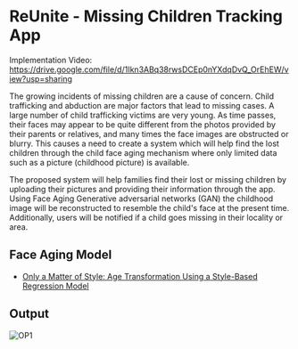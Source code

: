 
# ReUnite - Missing Children Tracking App

Implementation Video: https://drive.google.com/file/d/1Ikn3ABq38rwsDCEp0nYXdqDvQ_OrEhEW/view?usp=sharing

The growing incidents of missing children are a cause of concern. Child trafficking and abduction are major factors that lead to missing cases. A large number of child trafficking victims are very young. As time passes, their faces may appear to be quite different from the photos provided by their parents or relatives, and many times the face images are obstructed or blurry. This causes a need to create a system which will help find the lost children through the child face aging mechanism where only limited data such as a picture (childhood picture) is available.

The proposed system will help families find their lost or missing children by uploading their pictures and providing their information through the app. Using Face Aging Generative adversarial networks (GAN) the childhood image will be reconstructed to resemble the child's face at the present time. Additionally, users will be notified if a child goes missing in their locality or area.

## Face Aging Model

 - [Only a Matter of Style: Age Transformation Using a Style-Based Regression Model](https://github.com/yuval-alaluf/SAM)

## Output
![OP1](https://github.com/SurayyaAkiwat/missing_children_finder_identifier/blob/ecbb5a2eaf711d53c0e84b1800c5f181b666bebb/assets/images/3%20(2).jpeg)
